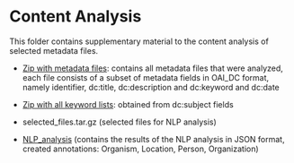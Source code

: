 # Content Analysis

This folder contains supplementary material to the content analysis of selected metadata files.

* [Zip with metadata files](https://upload.uni-jena.de/data/5dea4d2cbcd162.14842819/fields.tar.gz): contains all metadata files that were analyzed, each file consists of a subset of metadata fields in OAI_DC format, namely identifier, dc:title, dc:description and dc:keyword and dc:date

* [Zip with all keyword lists](https://upload.uni-jena.de/data/5dea5831a14262.49665426/keywords_lists.tar.gz): obtained from dc:subject fields

* selected_files.tar.gz (selected files for NLP analysis)

* [NLP_analysis] (contains the results of the NLP analysis in JSON format, created annotations: Organism, Location, Person, Organization)

[NLP_analysis]: https://github.com/fusion-jena/QuestionsMetadataBiodiv/tree/master/data_repositories/content_analysis/NLP_analysis
